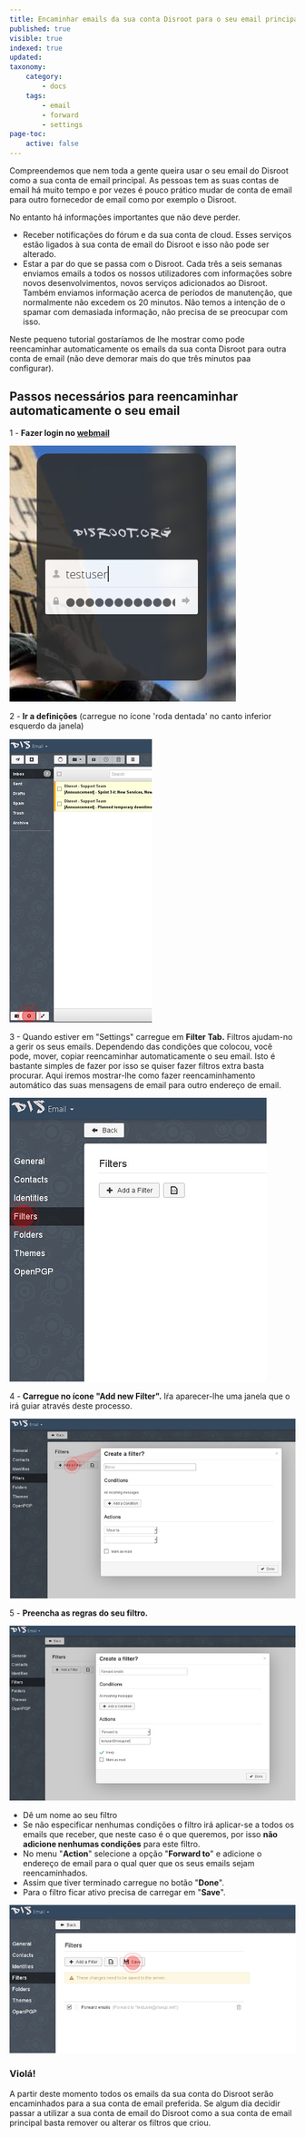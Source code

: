 ```yaml
---
title: Encaminhar emails da sua conta Disroot para o seu email principal
published: true
visible: true
indexed: true
updated:
taxonomy:
    category:
        - docs
    tags:
        - email
        - forward
        - settings
page-toc:
    active: false
---
```


Compreendemos que nem toda a gente queira usar o seu email do Disroot como a sua conta de email principal. As pessoas tem as suas contas de email há muito tempo e por vezes é pouco prático mudar de conta de email para outro fornecedor de email como por exemplo o Disroot.

No entanto há informações importantes que não deve perder.

 - Receber notificações do fórum e da sua conta de cloud. Esses serviços estão ligados à sua conta de email do Disroot e isso não pode ser alterado.
 - Estar a par do que se passa com o Disroot. Cada três a seis semanas enviamos emails a todos os nossos utilizadores com informações sobre novos desenvolvimentos, novos serviços adicionados ao Disroot. Também enviamos informação acerca de períodos de manutenção, que normalmente não excedem os 20 minutos.
 Não temos a intenção de o spamar com demasiada informação, não precisa de se preocupar com isso.

Neste pequeno tutorial gostaríamos de lhe mostrar como pode reencaminhar automaticamente os emails da sua conta Disroot para outra conta de email (não deve demorar mais do que três minutos paa configurar).

## Passos necessários para reencaminhar automaticamente o seu email

1 - **Fazer login no [webmail](https://mail.disroot.org)**


![](en/login.jpg)
<br>

2 - **Ir a definições** (carregue no ícone 'roda dentada' no canto inferior esquerdo da janela)


![](en/webmail1.jpg)


3 - Quando estiver em "Settings" carregue em **Filter Tab.**
Filtros ajudam-no a gerir os seus emails. Dependendo das condições que colocou, você pode, mover, copiar reencaminhar automaticamente o seu email. Isto é bastante simples de fazer por isso se quiser fazer filtros extra basta procurar. Aqui iremos mostrar-lhe como fazer reencaminhamento automático das suas mensagens de email para outro endereço de email.


![](en/settings1.jpg)


4 - **Carregue no ícone "Add new Filter".**
Iŕa aparecer-lhe uma janela que o irá guiar através deste processo.


![](en/filters1.jpg)

5 - **Preencha as regras do seu filtro.**


![](en/filters2.jpg)


 - Dê um nome ao seu filtro
 - Se não especificar nenhumas condições o filtro irá aplicar-se a todos os emails que receber, que neste caso é o que queremos, por isso **não adicione nenhumas condições** para este filtro.
 - No menu "**Action**" selecione a opção "**Forward to**" e adicione o endereço de email para o qual quer que os seus emails sejam reencaminhados.
 - Assim que tiver terminado carregue no botão "**Done**".
 - Para o filtro ficar ativo precisa de carregar em  "**Save**".


![](en/filters3.jpg)

### Violá!
A partir deste momento todos os emails da sua conta do Disroot serão encaminhados para a sua conta de email preferida. Se algum dia decidir passar a utilizar a sua conta de email do Disroot como a sua conta de email principal basta remover ou alterar os filtros que criou.
